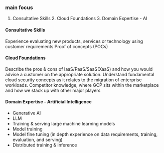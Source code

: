 ### main focus
1. Consultative Skills 2. Cloud Foundations 3. Domain Expertise - AI  
#### Consultative Skills
Experience evaluating new products, services or technology using customer requirements
Proof of concepts (POCs)
#### Cloud Foundations
Describe the pros & cons of IaaS/PaaS/SaaS(XaaS) and how you would advise a customer on the appropriate solution.
Understand fundamental cloud security concepts as it relates to the migration of enterprise workloads.
Competitor knowledge, where GCP sits within the marketplace and how we stack up with other major players 
#### Domain Expertise - Artificial Intelligence
* Generative AI
* LLM
* Training & serving large machine learning models
* Model training
* Model fine tuning (in depth experience on data requirements, training, evaluation, and serving)
* Distributed training & inference
